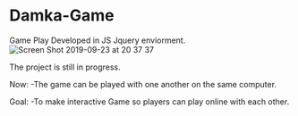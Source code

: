 # Damka-Game
Game Play Developed in JS Jquery enviorment.
![Screen Shot 2019-09-23 at 20 37 37](https://user-images.githubusercontent.com/21170255/65448917-90334e00-de42-11e9-88e9-61c114330b37.jpg)

The project is still in progress.

Now:
  -The game can be played with one another on the same computer.
  
Goal: 
  -To make interactive Game so players can play online with each other.

